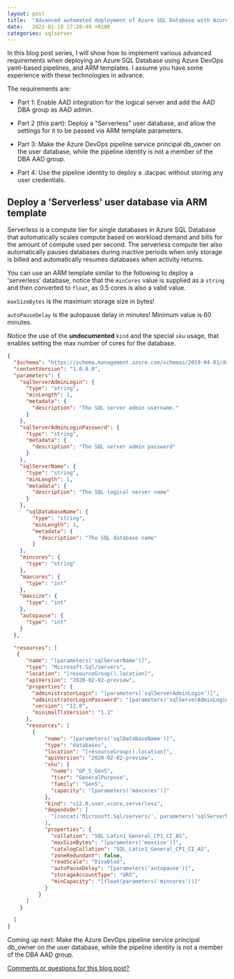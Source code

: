 ```yaml
---
layout: post
title:  "Advanced automated deployment of Azure SQL Database with Azure DevOps (part 2 of 4)"
date:   2021-01-18 17:28:49 +0100
categories: sqlserver
---
```


In this blog post series, I will show how to implement various advanced requirements when deploying an Azure SQL Database using Azure DevOps yaml-based pipelines, and ARM templates. I assume you have some experience with these technologies in advance.

The requirements are:

- Part 1: Enable AAD integration for the logical server and add the AAD DBA group as AAD admin.

- Part 2 (this part): Deploy a "Serverless" user database, and allow the settings for it to be passed via ARM template parameters.

- Part 3: Make the Azure DevOps pipeline service principal db_owner on the user database, while the pipeline identity is not a member of the DBA AAD group.

- Part 4: Use the pipeline identity to deploy a .dacpac without storing any user credentials.

## Deploy a 'Serverless' user database via ARM template

Serverless is a compute tier for single databases in Azure SQL Database that automatically scales compute based on workload demand and bills for the amount of compute used per second. The serverless compute tier also automatically pauses databases during inactive periods when only storage is billed and automatically resumes databases when activity returns.

You can use an ARM template similar to the following to deploy a 'serverless' database, notice that the `minCores` value is supplied as a `string` and then converted to `float`, as 0.5 cores is also a valid value.

`maxSizeBytes` is the maximum storage size in bytes!

`autoPauseDelay` is the autopause delay in minutes! Minimum value is 60 minutes.

Notice the use of the **undocumented** `kind` and the special `sku` usage, that enables setting the max number of cores for the database. 

```json
{
  "$schema": "https://schema.management.azure.com/schemas/2019-04-01/deploymentTemplate.json#",
  "contentVersion": "1.0.0.0",
  "parameters": {
    "sqlServerAdminLogin": {
      "type": "string",
      "minLength": 1,
      "metadata": {
        "description": "The SQL server admin username."
      }
    },
    "sqlServerAdminLoginPassword": {
      "type": "string",
      "metadata": {
        "description": "The SQL server admin password"
      }
    },
    "sqlServerName": {
      "type": "string",
      "minLength": 1,
      "metadata": {
        "description": "The SQL logical server name"
      }
    },
      "sqlDatabaseName": {
        "type": "string",
        "minLength": 1,
        "metadata": {
          "description": "The SQL database name"
        }
    },
    "mincores": {
      "type": "string"
    },
    "maxcores": {
      "type": "int"
    },
    "maxsize": {
      "type": "int"
    },
    "autopause": {
      "type": "int"
    }
  },

  "resources": [
   {
      "name": "[parameters('sqlServerName')]",
      "type": "Microsoft.Sql/servers",
      "location": "[resourceGroup().location]",
      "apiVersion": "2020-02-02-preview",
      "properties": {
        "administratorLogin": "[parameters('sqlServerAdminLogin')]",
        "administratorLoginPassword": "[parameters('sqlServerAdminLoginPassword')]",
        "version": "12.0",
        "minimalTlsVersion": "1.2"
      },
      "resources": [
        {
            "name": "[parameters('sqlDatabaseName')]",
            "type": "databases",
            "location": "[resourceGroup().location]",
            "apiVersion": "2020-02-02-preview",          
            "sku": {
              "name": "GP_S_Gen5",
              "tier": "GeneralPurpose",
              "family": "Gen5",
              "capacity": "[parameters('maxcores')]"
            },
            "kind": "v12.0,user,vcore,serverless",
            "dependsOn": [
              "[concat('Microsoft.Sql/servers/', parameters('sqlServerName'))]"
            ],
            "properties": {
              "collation": "SQL_Latin1_General_CP1_CI_AS",
              "maxSizeBytes": "[parameters('maxsize')]",
              "catalogCollation": "SQL_Latin1_General_CP1_CI_AS",
              "zoneRedundant": false,
              "readScale": "Disabled",
              "autoPauseDelay": "[parameters('autopause')]",
              "storageAccountType": "GRS",
              "minCapacity": "[float(parameters('mincores'))]"
            }
          }
      ]
    }

  ]
}
```

Coming up next: Make the Azure DevOps pipeline service principal db_owner on the user database, while the pipeline identity is not a member of the DBA AAD group.

[Comments or questions for this blog post?](https://github.com/ErikEJ/erikej.github.io/issues/26)
